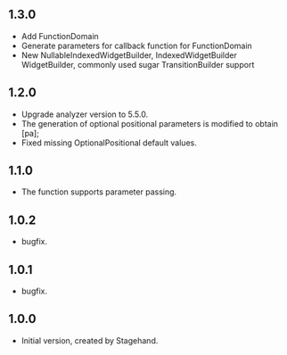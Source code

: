 ## 1.3.0

- Add FunctionDomain
- Generate parameters for callback function for FunctionDomain
- New NullableIndexedWidgetBuilder, IndexedWidgetBuilder WidgetBuilder, commonly used sugar TransitionBuilder support

## 1.2.0

- Upgrade analyzer version to 5.5.0.
- The generation of optional positional parameters is modified to obtain [pa];
- Fixed missing OptionalPositional default values.

## 1.1.0

- The function supports parameter passing.

## 1.0.2

- bugfix.

## 1.0.1

- bugfix.

## 1.0.0

- Initial version, created by Stagehand.
